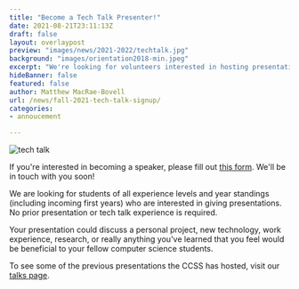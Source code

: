 ```yaml
---
title: "Become a Tech Talk Presenter!"
date: 2021-08-21T23:11:13Z
draft: false
layout: overlaypost
preview: "images/news/2021-2022/techtalk.jpg"
background: "images/orientation2018-min.jpeg"
excerpt: "We're looking for volunteers interested in hosting presentations, tech talks, and workshops during the Fall 2021 semester!"
hideBanner: false
featured: false
author: Matthew MacRae-Bovell
url: /news/fall-2021-tech-talk-signup/
categories:
- annoucement

---
```

![tech talk](/images/news/2021-2022/techtalks_poster.jpg)

If you're interested in becoming a speaker, please fill out [this form](https://docs.google.com/forms/d/1H1s_0tMzakN2Dp34PSjJYDpYd2oVYrADLxpOI3mOzaE/edit). We'll be in touch with you soon!

We are looking for students of all experience levels and year standings (including incoming first years)  who are interested in giving presentations. No prior presentation or tech talk experience is required.

Your presentation could discuss a personal project, new technology, work experience, research, or really anything you've learned that you feel would be beneficial to your fellow computer science students.

To see some of the previous presentations the CCSS has hosted, visit our [talks page](/events/talks).


